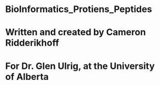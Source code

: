 # BioInformatics_Protiens_Peptides
# Written and created by Cameron Ridderikhoff
# For Dr. Glen Ulrig, at the University of Alberta
